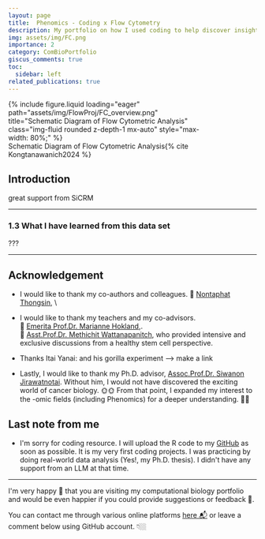 ```yaml
---
layout: page
title:  Phenomics - Coding x Flow Cytometry
description: My portfolio on how I used coding to help discover insight from flow cytometric result.
img: assets/img/FC.png
importance: 2
category: ComBioPortfolio
giscus_comments: true
toc:
  sidebar: left
related_publications: true
---
```

<div class="row justify-content-center">
  <div class="col-sm mt-3 mt-md-0 content-center" style="max-width: 80%;">
    {% include figure.liquid loading="eager" path="assets/img/FlowProj/FC_overview.png" title="Schematic Diagram of Flow Cytometric Analysis" class="img-fluid rounded z-depth-1 mx-auto" style="max-width: 80%;" %}
  </div>
</div>
<div class="caption text-center">
    <a>Schematic Diagram of Flow Cytometric Analysis</a>{% cite Kongtanawanich2024 %}
</div>

## Introduction
great support from SiCRM

---

### 1.3 What I have learned from this data set
???

---
## Acknowledgement
- I would like to thank my co-authors and colleagues.
  🏀 [Nontaphat Thongsin](https://scholar.google.com/citations?user=6n9p694AAAAJ&hl=en),  \

- I would like to thank my teachers and my co-advisors. \
  🚀 [Emerita Prof.Dr. Marianne Hokland](https://www.au.dk/en/mhokland@biomed.au.dk),. \
  🚀 [Asst.Prof.Dr. Methichit Wattanapanitch](https://scholar.google.com/citations?user=iUbQpfkAAAAJ&hl=en), who provided intensive and exclusive discussions from a healthy stem cell perspective.

- Thanks Itai Yanai: and his gorilla experiment --> make a link
  
- Lastly, I would like to thank my Ph.D. advisor, [Assoc.Prof.Dr. Siwanon Jirawatnotai](https://scholar.google.ca/citations?user=5nSlAnIAAAAJ&hl=en). Without him, I would not have discovered the exciting world of cancer biology. 🌞🌞 From that point, I expanded my interest to the -omic fields (including Phenomics) for a deeper understanding. 🤩🤩

## Last note from me
 - I'm sorry for coding resource. I will upload the R code to my [GitHub](https://github.com/KuchikiNamthip) as soon as possible. It is my very first coding projects. I was practicing by doing real-world data analysis (Yes!, my Ph.D. thesis). I didn't have any support from an LLM at that time.

---
I'm very happy 🥰 that you are visiting my computational biology portfolio and would be even happier if you could provide suggestions or feedback 🤩. 

You can contact me through various online platforms [here 📬](https://kuchikinamthip.github.io/) or leave a comment below using GitHub account. 👇🏼
